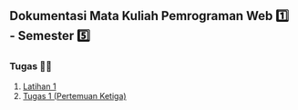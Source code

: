 ## Dokumentasi Mata Kuliah Pemrograman Web 1️⃣ - Semester 5️⃣

### Tugas 👨‍💻

1. [Latihan 1](https://pirmansh.github.io/pemrograman-web-1/Latihan-1/)
2. [Tugas 1 (Pertemuan Ketiga)](https://pirmansh.github.io/pemrograman-web-1/Tugas_1_Pirmansyah/)





